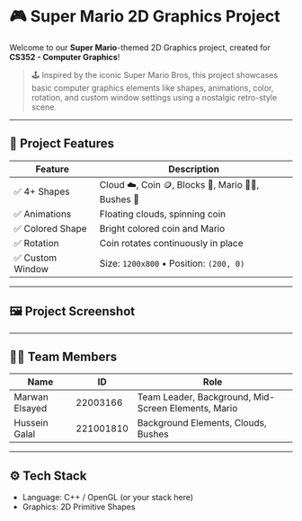 # 🎮 Super Mario 2D Graphics Project

Welcome to our **Super Mario**-themed 2D Graphics project, created for **CS352 - Computer Graphics**!

> 🕹️ Inspired by the iconic Super Mario Bros, this project showcases basic computer graphics elements like shapes, animations, color, rotation, and custom window settings using a nostalgic retro-style scene.

---

## 🧩 Project Features

| Feature               | Description                                                                          |
|-----------------------|--------------------------------------------------------------------------------------|
| ✅ 4+ Shapes          | Cloud ☁️, Coin 🪙, Blocks 🧱, Mario 👨‍🔧, Bushes 🌿                                 |
| ✅ Animations         | Floating clouds, spinning coin                                                       |
| ✅ Colored Shape      | Bright colored coin and Mario                                                        |
| ✅ Rotation           | Coin rotates continuously in place                                                   |
| ✅ Custom Window      | Size: `1200x800` • Position: `(200, 0)`                                              |

---

## 🖼️ Project Screenshot

---

## 👨‍💻 Team Members

| Name              | ID         | Role              |
|-------------------|------------|-------------------|
| Marwan Elsayed    | 22003166   | Team Leader, Background, Mid-Screen Elements, Mario |
| Hussein Galal     | 221001810  | Background Elements, Clouds, Bushes|


---

## ⚙️ Tech Stack

- Language: C++ / OpenGL (or your stack here)
- Graphics: 2D Primitive Shapes

